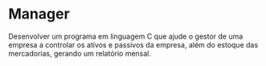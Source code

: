# Manager
Desenvolver um programa em linguagem C que ajude o gestor de uma empresa a controlar os ativos e passivos da empresa, além do estoque das mercadorias, gerando um relatório mensal.
